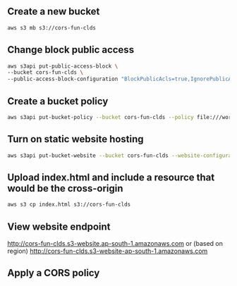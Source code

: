 ## Create a new bucket

```sh
aws s3 mb s3://cors-fun-clds
```
## Change block public access

```sh
aws s3api put-public-access-block \
--bucket cors-fun-clds \
--public-access-block-configuration "BlockPublicAcls=true,IgnorePublicAcls=true,BlockPublicPolicy=false,RestrictPublicBuckets=false"
```
## Create a bucket policy

```sh
aws s3api put-bucket-policy --bucket cors-fun-clds --policy file:///workspace/AWS-Examples/s3/cors/bucket-policy.json
```

## Turn on static website hosting

```sh
aws s3api put-bucket-website --bucket cors-fun-clds --website-configuration file://website.json
```

## Upload index.html and include a resource that would be the cross-origin

```sh
aws s3 cp index.html s3://cors-fun-clds
```
## View website endpoint

http://cors-fun-clds.s3-website.ap-south-1.amazonaws.com
or (based on region)
http://cors-fun-clds.s3-website-ap-south-1.amazonaws.com

## Apply a CORS policy